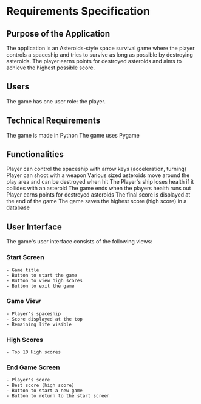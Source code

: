 # Requirements Specification

## Purpose of the Application
The application is an Asteroids-style space survival game where the player controls a spaceship and tries to survive as long as possible by destroying asteroids. The player earns points for destroyed asteroids and aims to achieve the highest possible score.

## Users
The game has one user role: the player.

## Technical Requirements
The game is made in Python
The game uses Pygame

## Functionalities
Player can control the spaceship with arrow keys (acceleration, turning)
Player can shoot with a weapon
Various sized asteroids move around the play area and can be destroyed when hit
The Player's ship loses health if it collides with an asteroid
The game ends when the players health runs out
Player earns points for destroyed asteroids
The final score is displayed at the end of the game
The game saves the highest score (high score) in a database

## User Interface
The game's user interface consists of the following views:

### Start Screen
    - Game title
    - Button to start the game
    - Button to view high scores
    - Button to exit the game

### Game View
    - Player's spaceship
    - Score displayed at the top
    - Remaining life visible

### High Scores
    - Top 10 High scores

### End Game Screen
    - Player's score
    - Best score (high score)
    - Button to start a new game
    - Button to return to the start screen
